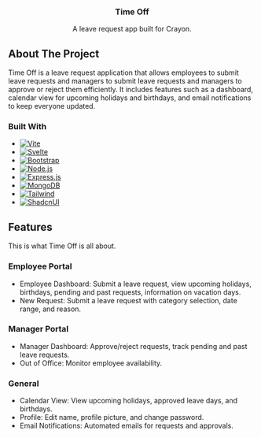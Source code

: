 <!-- PROJECT INFO -->
<div align="center">
<h3 align="center">Time Off</h3>

  <p align="center">
    A leave request app built for Crayon.
    <br />
  </p>
</div>


<!-- ABOUT THE PROJECT -->
## About The Project

Time Off is a leave request application that allows employees to submit leave requests and managers to submit leave requests and managers to approve or reject them efficiently. It includes features such as a dashboard, calendar view for upcoming holidays and birthdays, and email notifications to keep everyone updated.

### Built With

* [![Vite][Vite]][Vite-url]
* [![Svelte][Svelte]][Svelte-url]
* [![Bootstrap][Bootstrap]][Bootstrap-url]
* [![Node.js][Node.js]][Node-url]
* [![Express.js][Express.js]][Express-url]
* [![MongoDB][MongoDB]][Mongo-url]
* [![Tailwind][TailwindCSS]][Tailwind-url]
* [![ShadcnUI][Shadcn-svelte]][Shadcn-url]


<!-- FEATURES -->
## Features

This is what Time Off is all about.

### Employee Portal

* Employee Dashboard: Submit a leave request, view upcoming holidays, birthdays, pending and past requests, information on vacation days.
* New Request: Submit a leave request with category selection, date range, and reason.

### Manager Portal

* Manager Dashboard: Approve/reject requests, track pending and past leave requests.
* Out of Office: Monitor employee availability.

### General

* Calendar View: View upcoming holidays, approved leave days, and birthdays.
* Profile: Edit name, profile picture, and change password.
* Email Notifications: Automated emails for requests and approvals.


<!-- MARKDOWN LINKS & IMAGES -->
[Svelte]: https://img.shields.io/badge/Svelte-4A4A55?style=for-the-badge&logo=svelte
[Svelte-url]: https://svelte.dev/
[Vite]: https://img.shields.io/badge/Vite-646CFF?style=for-the-badge&logo=Vite&logoColor=white
[Vite-url]: https://vite.dev/
[Node.js]: https://img.shields.io/badge/node.js-339933?style=for-the-badge&logo=Node.js&logoColor=white
[Node-url]: https://nodejs.org/en
[Express.js]: https://img.shields.io/badge/express.js-000000?style=for-the-badge&logo=express&logoColor=white
[Express-url]: https://expressjs.com/
[MongoDB]: https://img.shields.io/badge/-MongoDB-13aa52?style=for-the-badge&logo=mongodb&logoColor=white
[Mongo-url]: https://www.mongodb.com/
[Bootstrap]: https://img.shields.io/badge/Bootstrap-563D7C?style=for-the-badge&logo=bootstrap&logoColor=white
[Bootstrap-url]: https://getbootstrap.com/
[TailwindCSS]: https://img.shields.io/badge/tailwindcss-%2338B2AC.svg?style=for-the-badge&logo=tailwind-css&logoColor=white
[Tailwind-url]: https://tailwindcss.com/
[Shadcn-svelte]: https://img.shields.io/badge/shadcn/ui-000000?style=for-the-badge&logo=shadcn/ui&logoColor=white
[Shadcn-url]: https://www.shadcn-svelte.com/